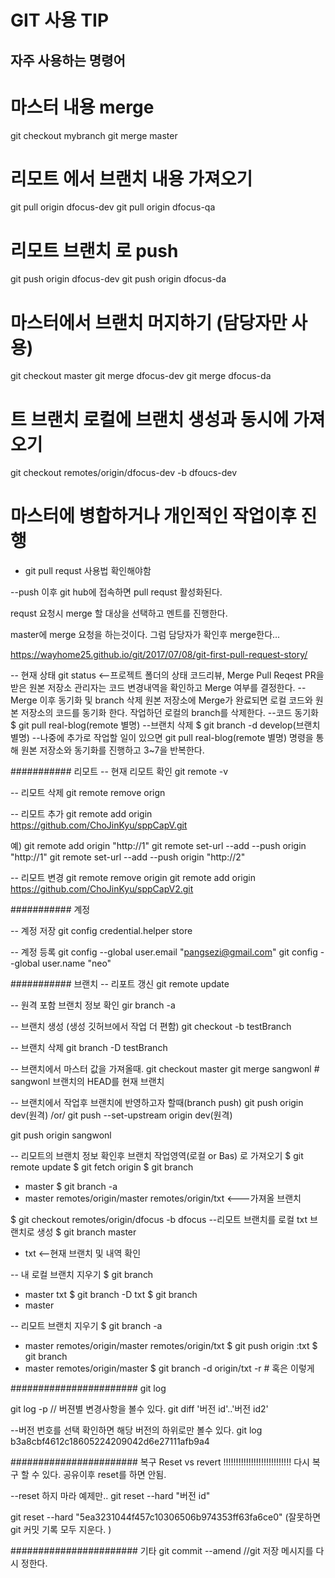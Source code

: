 # GIT 사용 TIP

## 자주 사용하는 명령어

# 마스터 내용 merge

git checkout mybranch
git merge master

# 리모트 에서 브랜치 내용 가져오기 

git pull origin dfocus-dev
git pull origin dfocus-qa

# 리모트 브랜치 로 push

git push origin dfocus-dev
git push origin dfocus-da

# 마스터에서 브랜치 머지하기 (담당자만 사용)

git checkout master
git merge dfocus-dev
git merge dfocus-da

# 트 브랜치 로컬에 브랜치 생성과 동시에 가져오기
git checkout remotes/origin/dfocus-dev -b dfoucs-dev


# 마스터에 병합하거나 개인적인 작업이후 진행 

- git pull requst 사용법 확인해야함

--push 이후 git hub에 접속하면 pull requst 활성화된다.

requst 요청시 merge 할 대상을 선택하고 멘트를 진행한다. 

master에 merge 요청을 하는것이다. 그럼 담당자가 확인후 merge한다...

https://wayhome25.github.io/git/2017/07/08/git-first-pull-request-story/

-- 현재 상태 
git status <--프로젝트 폴더의 상태
코드리뷰, Merge Pull Reqest
PR을 받은 원본 저장소 관리자는 코드 변경내역을 확인하고 Merge 여부를 결정한다.
-- Merge 이후 동기화 및 branch 삭제
원본 저장소에 Merge가 완료되면 로컬 코드와 원본 저장소의 코드를 동기화 한다.
작업하던 로컬의 branch를 삭제한다.
--코드 동기화
$ git pull real-blog(remote 별명)
--브랜치 삭제
$ git branch -d develop(브랜치 별명)
--나중에 추가로 작업할 일이 있으면 git pull real-blog(remote 별명) 
명령을 통해 원본 저장소와 동기화를 진행하고 3~7을 반복한다.

########### 리모트 
-- 현재 리모트 확인
git remote -v

-- 리모트 삭제
git remote remove orign 

-- 리모트 추가 
git remote add origin https://github.com/ChoJinKyu/sppCapV.git

예)
git remote add origin "http://1"
git remote set-url --add --push origin "http://1"
git remote set-url --add --push origin "http://2"

-- 리모트 변경
git remote remove origin 
git remote add origin https://github.com/ChoJinKyu/sppCapV2.git

########### 계정

-- 계정 저장
git config credential.helper store

-- 계정 등록
git config --global user.email "pangsezi@gmail.com"
git config --global user.name "neo"


########### 브랜치
-- 리포트 갱신 
git remote update 

-- 원격 포함 브랜치 정보 확인
gir branch -a

-- 브랜치 생성 (생성 깃허브에서 작업 더 편함)
git checkout -b testBranch

-- 브랜치 삭제
git branch -D testBranch

-- 브랜치에서 마스터 값을 가져올때.
git checkout master
git merge sangwonl   # sangwonl 브랜치의 HEAD를 현재 브랜치

-- 브랜치에서 작업후 브랜치에 반영하고자 할때(branch push)
git push origin dev(원격) /or/ git push --set-upstream origin dev(원격)

git push origin sangwonl

--  리모트의 브랜치 정보 확인후 브랜치 작업영역(로컬 or Bas) 로 가져오기
$ git remote update 
$ git fetch origin
$ git branch
* master
$ git branch -a
* master
  remotes/origin/master
  remotes/origin/txt <---가져올 브랜치 

$ git checkout remotes/origin/dfocus -b dfocus    --리모트 브랜치를 로컬 txt 브랜치로 생성 
$ git branch
  master
* txt   <--현재 브랜치 및 내역 확인 

--  내 로컬 브랜치 지우기
$ git branch
* master
txt
$ git branch -D txt
$ git branch
* master

-- 리모트 브랜치 지우기 
$ git branch -a
* master
  remotes/origin/master
  remotes/origin/txt
$ git push origin :txt
$ git branch
* master
  remotes/origin/master
$ git branch -d origin/txt -r   # 혹은 이렇게


####################### git log

git log -p // 버젼별 변경사항을 볼수 있다.
git diff '버전 id'..'버전 id2'

--버전 번호를 선택 확인하면 해당 버전의 하위로만 볼수 있다.
git log b3a8cbf4612c18605224209042d6e27111afb9a4


####################### 복구
Reset vs revert   !!!!!!!!!!!!!!!!!!!!!!!!!!!
다시 복구 할 수 있다. 공유이후 reset를 하면 안됨.

--reset 하지 마라 예제만..
git reset --hard "버전 id" 

git reset --hard "5ea3231044f457c10306506b974353ff63fa6ce0" (잘못하면 git 커밋 기록 모두 지운다. )

####################### 기타 
 git commit --amend //git 저장 메시지를 다시 정한다. 
